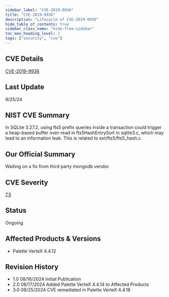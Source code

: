 ```yaml
---
sidebar_label: "CVE-2019-9936"
title: "CVE-2019-9936"
description: "Lifecycle of CVE-2019-9936"
hide_table_of_contents: true
sidebar_class_name: "hide-from-sidebar"
toc_max_heading_level: 2
tags: ["security", "cve"]
---
```


## CVE Details

[CVE-2019-9936](https://nvd.nist.gov/vuln/detail/CVE-2019-9936)

## Last Update

9/25/24

## NIST CVE Summary

In SQLite 3.27.2, using fts5 prefix queries inside a transaction could trigger a heap-based buffer over-read in
fts5HashEntrySort in sqlite3.c, which may lead to an information leak. This is related to ext/fts5/fts5_hash.c.

## Our Official Summary

Waiting on a fix from third party mongodb vendor.

## CVE Severity

[7.5](https://nvd.nist.gov/vuln/detail/CVE-2019-9936)

## Status

Ongoing

## Affected Products & Versions

- Palette VerteX 4.4.12

## Revision History

- 1.0 08/16/2024 Initial Publication
- 2.0 08/17/2024 Added Palette VerteX 4.4.14 to Affected Products
- 3.0 09/25/2024 CVE remediated in Palette VerteX 4.4.18